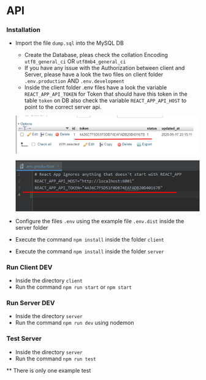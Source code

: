 # API

### Installation
   * Import the file `dump.sql` into the MySQL DB
        * Create the Database, pleas check the collation Encoding `utf8_general_ci` OR `utf8mb4_general_ci`
        * If you have any issue with the Authorization between client and Server, please have a look the two files on client folder `.env.production` AND `.env.development`
        * Inside the client folder .env files have a look the variable `REACT_APP_API_TOKEN` for Token that should have this token in the table `token` on DB also check the variable `REACT_APP_API_HOST` to point to the correct server api.
        
        ![Token table example](token_table.png)
        
        ![Token client example](token_cli_eg.png)
   
   
   * Configure the files `.env` using the example file `.env.dist` inside the server folder
   * Execute the command `npm install` inside the folder `client`
   * Execute the command `npm install` inside the folder `server`
   
### Run Client DEV
   * Inside the directory `client`
   * Run the command `npm run start` or `npm start`
   
### Run Server DEV
   * Inside the directory `server`
   * Run the command `npm run dev` using nodemon
   
### Test Server
   * Inside the directory `server`
   * Run the command `npm run test`
   
   ** There is only one example test
